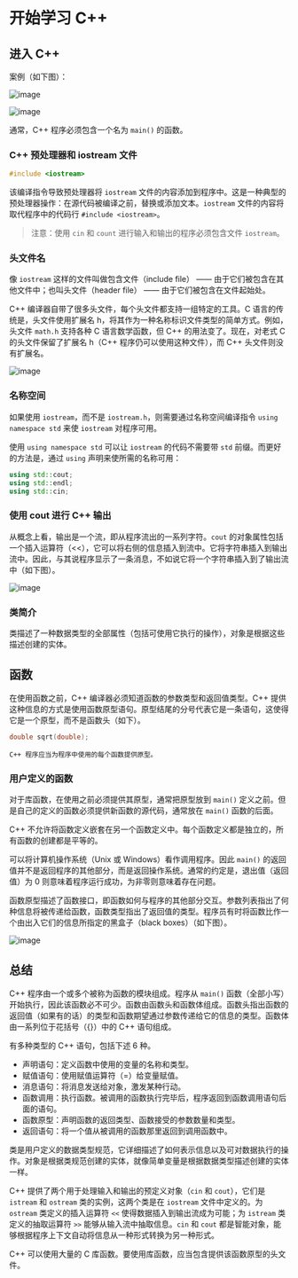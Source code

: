 # 开始学习 C++

## 进入 C++

案例（如下图）：

![image](http://shadows-mall.oss-cn-shenzhen.aliyuncs.com/images/assets/cpp/3.png)

![image](http://shadows-mall.oss-cn-shenzhen.aliyuncs.com/images/assets/cpp/4.png)

通常，C++ 程序必须包含一个名为 `main()` 的函数。

### C++ 预处理器和 iostream 文件

```cpp
#include <iostream>
```

该编译指令导致预处理器将 `iostream` 文件的内容添加到程序中。这是一种典型的预处理器操作：在源代码被编译之前，替换或添加文本。`iostream` 文件的内容将取代程序中的代码行 `#include <iostream>`。

> 注意：使用 `cin` 和 `count` 进行输入和输出的程序必须包含文件 `iostream`。

### 头文件名

像 `iostream` 这样的文件叫做包含文件（include file） —— 由于它们被包含在其他文件中；也叫头文件（header file） —— 由于它们被包含在文件起始处。

C++ 编译器自带了很多头文件，每个头文件都支持一组特定的工具。C 语言的传统是，头文件使用扩展名 h，将其作为一种名称标识文件类型的简单方式。例如，头文件 `math.h` 支持各种 C 语言数学函数，但 C++ 的用法变了。现在，对老式 C 的头文件保留了扩展名 h（C++ 程序仍可以使用这种文件），而 C++ 头文件则没有扩展名。

![image](http://shadows-mall.oss-cn-shenzhen.aliyuncs.com/images/assets/cpp/5.png)

### 名称空间

如果使用 `iostream`，而不是 `iostream.h`，则需要通过名称空间编译指令 `using namespace std` 来使 `iostream` 对程序可用。

使用 `using namespace std` 可以让 `iostream` 的代码不需要带 `std` 前缀。而更好的方法是，通过 `using` 声明来使所需的名称可用：

```cpp
using std::cout;
using std::endl;
using std::cin;
```

### 使用 cout 进行 C++ 输出

从概念上看，输出是一个流，即从程序流出的一系列字符。`cout` 的对象属性包括一个插入运算符（<<），它可以将右侧的信息插入到流中。它将字符串插入到输出流中。因此，与其说程序显示了一条消息，不如说它将一个字符串插入到了输出流中（如下图）。

![image](http://shadows-mall.oss-cn-shenzhen.aliyuncs.com/images/assets/cpp/6.png)

### 类简介

类描述了一种数据类型的全部属性（包括可使用它执行的操作），对象是根据这些描述创建的实体。

## 函数

在使用函数之前，C++ 编译器必须知道函数的参数类型和返回值类型。C++ 提供这种信息的方式是使用函数原型语句。原型结尾的分号代表它是一条语句，这使得它是一个原型，而不是函数头（如下）。

```cpp
double sqrt(double);
```

`C++ 程序应当为程序中使用的每个函数提供原型。`

### 用户定义的函数

对于库函数，在使用之前必须提供其原型，通常把原型放到 `main()` 定义之前。但是自己的定义的函数必须提供新函数的源代码，通常放在 `main()` 函数的后面。

C++ 不允许将函数定义嵌套在另一个函数定义中。每个函数定义都是独立的，所有函数的创建都是平等的。

可以将计算机操作系统（Unix 或 Windows）看作调用程序。因此 `main()` 的返回值并不是返回程序的其他部分，而是返回操作系统。通常的约定是，退出值（返回值）为 0 则意味着程序运行成功，为非零则意味着存在问题。

函数原型描述了函数接口，即函数如何与程序的其他部分交互。参数列表指出了何种信息将被传递给函数，函数类型指出了返回值的类型。程序员有时将函数比作一个由出入它们的信息所指定的黑盒子（black boxes）（如下图）。

![image](http://shadows-mall.oss-cn-shenzhen.aliyuncs.com/images/assets/cpp/7.png)

## 总结

C++ 程序由一个或多个被称为函数的模块组成。程序从 `main()` 函数（全部小写）开始执行，因此该函数必不可少。函数由函数头和函数体组成。函数头指出函数的返回值（如果有的话）的类型和函数期望通过参数传递给它的信息的类型。函数体由一系列位于花括号（{}）中的 C++ 语句组成。

有多种类型的 C++ 语句，包括下述 6 种。

  - 声明语句：定义函数中使用的变量的名称和类型。
  - 赋值语句：使用赋值运算符（=）给变量赋值。
  - 消息语句：将消息发送给对象，激发某种行动。
  - 函数调用：执行函数。被调用的函数执行完毕后，程序返回到函数调用语句后面的语句。
  - 函数原型：声明函数的返回类型、函数接受的参数数量和类型。
  - 返回语句：将一个值从被调用的函数那里返回到调用函数中。

类是用户定义的数据类型规范，它详细描述了如何表示信息以及可对数据执行的操作。对象是根据类规范创建的实体，就像简单变量是根据数据类型描述创建的实体一样。

C++ 提供了两个用于处理输入和输出的预定义对象（`cin` 和 `cout`），它们是 `istream` 和 `ostream` 类的实例，这两个类是在 `iostream` 文件中定义的。为 `ostream` 类定义的插入运算符 `<<` 使得数据插入到输出流成为可能；为 `istream` 类定义的抽取运算符 `>>` 能够从输入流中抽取信息。`cin` 和 `cout` 都是智能对象，能够根据程序上下文自动将信息从一种形式转换为另一种形式。

C++ 可以使用大量的 C 库函数。要使用库函数，应当包含提供该函数原型的头文件。

